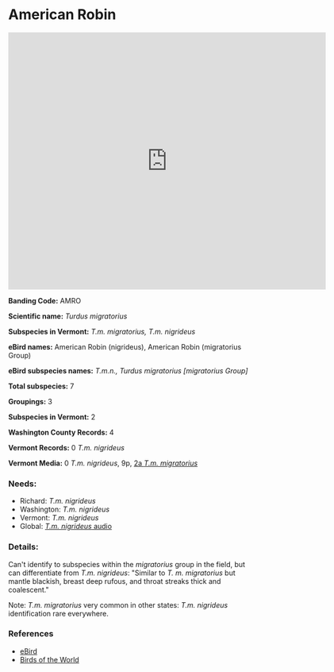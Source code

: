 # American Robin

<iframe width="640" height="518" src="https://macaulaylibrary.org/asset/239725621/embed/640" frameborder="0" allowfullscreen style="width:640px;"></iframe>

**Banding Code:** AMRO

**Scientific name:** _Turdus migratorius_

**Subspecies in Vermont:** _T.m. migratorius, T.m. nigrideus_

**eBird names:** American Robin (nigrideus), American Robin (migratorius Group)

**eBird subspecies names:** _T.m.n., Turdus migratorius \[migratorius Group\]_

**Total subspecies:** 7

**Groupings:** 3

**Subspecies in Vermont:** 2

**Washington County Records:** 4

**Vermont Records:** 0 _T.m. nigrideus_

**Vermont Media:** 0 _T.m. nigrideus_, 9p, [2a _T.m. migratorius_](https://ebird.org/media/catalog?taxonCode=amerob1&view=List&mediaType=p&region=Vermont,%20United%20States%20(US)&regionCode=US-VT&q=American%20Robin%20(migratorius%20Group)%20-%20Turdus%20migratorius%20%5Bmigratorius%20Group%5D)

### Needs:

- Richard: _T.m. nigrideus_
- Washington: _T.m. nigrideus_
- Vermont: _T.m. nigrideus_
- Global: [_T.m. nigrideus_ audio](https://ebird.org/media/catalog?taxonCode=amerob3&view=List&q=American%20Robin%20(nigrideus)%20-%20Turdus%20migratorius%20nigrideus)

### Details:

Can't identify to subspecies within the _migratorius_ group in the field, but can differentiate from _T.m. nigrideus_: "Similar to _T. m. migratorius_ but mantle blackish, breast deep rufous, and throat streaks thick and coalescent."

Note: _T.m. migratorius_ very common in other states: _T.m. nigrideus_ identification rare everywhere.

### References

- [eBird](https://ebird.org/species/amerob)
- [Birds of the World](https://birdsoftheworld.org/bow/species/amerob/cur/systematics)

